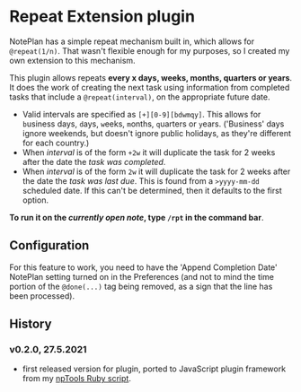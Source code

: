 # Repeat Extension plugin
NotePlan has a simple repeat mechanism built in, which allows for `@repeat(1/n)`.  That wasn't flexible enough for my purposes, so I created my own extension to this mechanism.

This plugin allows repeats **every x days, weeks, months, quarters or years**. It does the work of creating the next task using information from completed tasks that include a `@repeat(interval)`, on the appropriate future date.

- Valid intervals are specified as `[+][0-9][bdwmqy]`. This allows for `b`usiness days, `d`ays, `w`eeks, `m`onths, `q`uarters or `y`ears.  ('Business' days ignore weekends, but doesn't ignore public holidays, as they're different for each country.)
- When _interval_ is of the form `+2w` it will duplicate the task for 2 weeks after the date the _task was completed_.
- When _interval_ is of the form `2w` it will duplicate the task for 2 weeks after the date the _task was last due_. This is found from a `>yyyy-mm-dd` scheduled date. If this can't be determined, then it defaults to the first option.

**To run it on the _currently open note_, type `/rpt` in the command bar**.

## Configuration
For this feature to work, you need to have the 'Append Completion Date' NotePlan setting turned on in the Preferences (and not to mind the time portion of the `@done(...)` tag being removed, as a sign that the line has been processed).

## History

### v0.2.0, 27.5.2021
- first released version for plugin, ported to JavaScript plugin framework from my [npTools Ruby script](https://github.com/jgclark/NotePlan-tools/).
